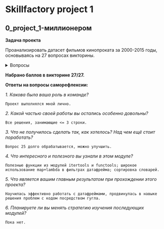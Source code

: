 # Skillfactory project 1
## 0_project_1-миллионером

**Задача проекта**

Проанализировать датасет фильмов кинопроката за 2000-2015 годы, основываясь на 27 вопросах викторины.
<details>
  <summary>Вопросы</summary>
  
  1. У какого фильма из списка самый большой бюджет?
  2. Какой из фильмов самый длительный (в минутах)?
  3. Какой из фильмов самый короткий (в минутах)?
  4. Какова средняя длительность фильмов?
  5. Каково медианное значение длительности фильмов?
  6. Какой фильм самый прибыльный?
  7. Какой фильм самый убыточный?
  8. У скольких фильмов из датасета объем сборов оказался выше бюджета?
  9. Какой фильм оказался самым кассовым в 2008 году?
  10. Самый убыточный фильм за период с 2012 по 2014 годы (включительно)?
  11. Какого жанра фильмов больше всего?
  12. Фильмы какого жанра чаще всего становятся прибыльными?
  13. У какого режиссёра самые большие суммарные кассовые сборы?
  14. Какой режиссер снял больше всего фильмов в стиле Action?
  15. Фильмы с каким актером принесли самые высокие кассовые сборы в 2012 году?
  16. Какой актер снялся в большем количестве высокобюджетных фильмов?
  17. В фильмах какого жанра больше всего снимался Nicolas Cage?
  18. Самый убыточный фильм от Paramount Pictures?
  19. Какой год стал самым успешным по суммарным кассовым сборам?
  20. Какой самый прибыльный год для студии Warner Bros?
  21. В каком месяце за все годы суммарно вышло больше всего фильмов?
  22. Сколько суммарно вышло фильмов летом (за июнь, июль, август)?
  23. Для какого режиссера зима — самое продуктивное время года?
  24. Какая студия даёт самые длинные названия своим фильмам по количеству символов?
  25. Описания фильмов какой студии в среднем самые длинные по количеству слов?
  26. Какие фильмы входят в один процент лучших по рейтингу?
  27. Какие актеры чаще всего снимаются в одном фильме вместе?

</details>

**Набрано баллов в викторине 27/27.**

**Ответы на вопросы саморефлексии:**

*1. Какова была ваша роль в команде?*
  
    Проект выполнялся мной лично.
  
  
*2. Какой частью своей работы вы остались особенно довольны?*
  
    Все решения, занимающие <= 3 строки.
  
*3. Что не получилось сделать так, как хотелось? Над чем ещё стоит поработать?*
  
    Вопрос 25 долго обрабатывается, можно улучшить.
  
*4. Что интересного и полезного вы узнали в этом модуле?*
  
    Полезные функции из модулей itertools и functools; широкое использование map+lambda в фильтрах датафрейма; сортировка словарей.

*5. Что является вашим главным результатом при прохождении этого проекта?*
  
    Научилась эффективно работать с датафреймами, продвинулась в навыке решения проблем с кодом посредством гугла.

*6. Планируете ли вы менять стратегию изучения последующих модулей?*
  
    Пока нет.
